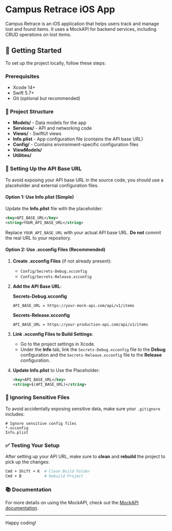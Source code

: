 # Campus Retrace iOS App

Campus Retrace is an iOS application that helps users track and manage lost and found items. It uses a MockAPI for backend services, including CRUD operations on lost items.

## 🚀 Getting Started

To set up the project locally, follow these steps:

### Prerequisites

* Xcode 14+
* Swift 5.7+
* Git (optional but recommended)

### 📂 Project Structure

* **Models/** - Data models for the app
* **Services/** - API and networking code
* **Views/** - SwiftUI views
* **Info.plist** - App configuration file (contains the API base URL)
* **Config/** - Contains environment-specific configuration files
* **ViewModels/** 
* **Utilities/** 

### 🔑 Setting Up the API Base URL

To avoid exposing your API base URL in the source code, you should use a placeholder and external configuration files.

#### **Option 1: Use Info.plist (Simple)**

Update the **Info.plist** file with the placeholder:

```xml
<key>API_BASE_URL</key>
<string>YOUR_API_BASE_URL</string>
```

Replace `YOUR_API_BASE_URL` with your actual API base URL. **Do not** commit the real URL to your repository.

#### **Option 2: Use .xcconfig Files (Recommended)**

1. **Create .xcconfig Files** (if not already present):

   * `Config/Secrets-Debug.xcconfig`
   * `Config/Secrets-Release.xcconfig`

2. **Add the API Base URL**:

   **Secrets-Debug.xcconfig**

   ```plaintext
   API_BASE_URL = https://your-mock-api.com/api/v1/items
   ```

   **Secrets-Release.xcconfig**

   ```plaintext
   API_BASE_URL = https://your-production-api.com/api/v1/items
   ```

3. **Link .xcconfig Files to Build Settings**:

   * Go to the project settings in Xcode.
   * Under the **Info** tab, link the `Secrets-Debug.xcconfig` file to the **Debug** configuration and the `Secrets-Release.xcconfig` file to the **Release** configuration.

4. **Update Info.plist** to Use the Placeholder:

   ```xml
   <key>API_BASE_URL</key>
   <string>$(API_BASE_URL)</string>
   ```

### 📝 Ignoring Sensitive Files

To avoid accidentally exposing sensitive data, make sure your `.gitignore` includes:

```plaintext
# Ignore sensitive config files
*.xcconfig
Info.plist
```

### ✅ Testing Your Setup

After setting up your API URL, make sure to **clean** and **rebuild** the project to pick up the changes:

```bash
Cmd + Shift + K  # Clean Build Folder
Cmd + B          # Rebuild Project
```

### 📚 Documentation

For more details on using the MockAPI, check out the [MockAPI documentation]([https://mockapi.io/docs](https://github.com/mockapi-io/docs/wiki)).

---

Happy coding!
